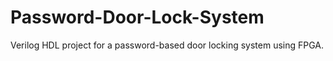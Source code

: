 # Password-Door-Lock-System
Verilog HDL project for a password-based door locking system using FPGA.
